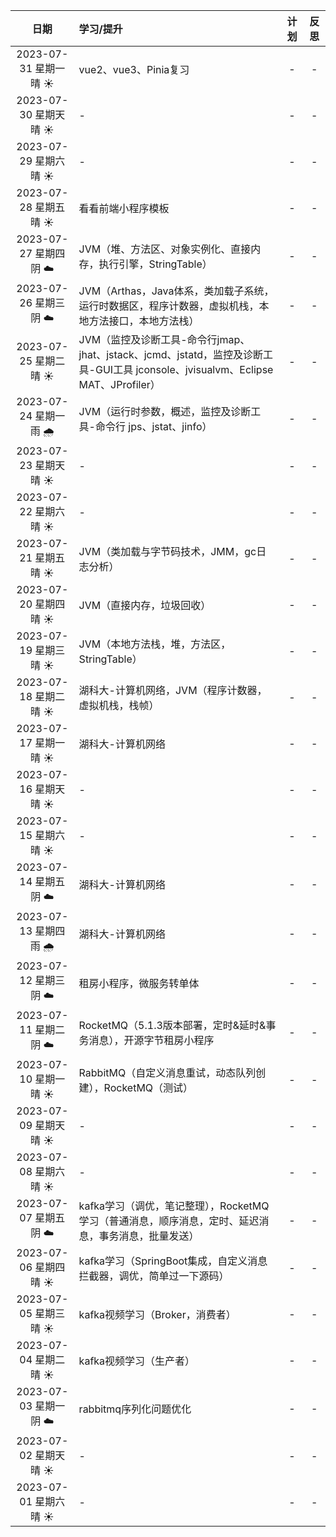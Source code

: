 |         日期          | 学习/提升                                                                                               | 计划  | 反思  |
|:-------------------:|:----------------------------------------------------------------------------------------------------|:---:|:---:|
| 2023-07-31 星期一 晴 ☀️ | vue2、vue3、Pinia复习                                                                                   |  -  |  -  |
| 2023-07-30 星期天 晴 ☀️ | -                                                                                                   |  -  |  -  |
| 2023-07-29 星期六 晴 ☀️ | -                                                                                                   |  -  |  -  |
| 2023-07-28 星期五 晴 ☀️ | 看看前端小程序模板                                                                                           |  -  |  -  |
| 2023-07-27 星期四 阴 ☁️ | JVM（堆、方法区、对象实例化、直接内存，执行引擎，StringTable）                                                              |  -  |  -  |
| 2023-07-26 星期三 阴 ☁️ | JVM（Arthas，Java体系，类加载子系统，运行时数据区，程序计数器，虚拟机栈，本地方法接口，本地方法栈）                                            |  -  |  -  |
| 2023-07-25 星期二 晴 ☀️ | JVM（监控及诊断工具-命令行jmap、jhat、jstack、jcmd、jstatd，监控及诊断工具-GUI工具 jconsole、jvisualvm、Eclipse MAT、JProfiler） |  -  |  -  |
| 2023-07-24 星期一 雨 🌧 | JVM（运行时参数，概述，监控及诊断工具-命令行 jps、jstat、jinfo）                                                           |  -  |  -  |
| 2023-07-23 星期天 晴 ☀️ | -                                                                                                   |  -  |  -  |
| 2023-07-22 星期六 晴 ☀️ | -                                                                                                   |  -  |  -  |
| 2023-07-21 星期五 晴 ☀️ | JVM（类加载与字节码技术，JMM，gc日志分析）                                                                           |  -  |  -  |
| 2023-07-20 星期四 晴 ☀️ | JVM（直接内存，垃圾回收）                                                                                      |  -  |  -  |
| 2023-07-19 星期三 晴 ☀️ | JVM（本地方法栈，堆，方法区，StringTable）                                                                        |  -  |  -  |
| 2023-07-18 星期二 晴 ☀️ | 湖科大-计算机网络，JVM（程序计数器，虚拟机栈，栈帧）                                                                        |  -  |  -  |
| 2023-07-17 星期一 晴 ☀️ | 湖科大-计算机网络                                                                                           |  -  |  -  |
| 2023-07-16 星期天 晴 ☀️ | -                                                                                                   |  -  |  -  |
| 2023-07-15 星期六 晴 ☀️ | -                                                                                                   |  -  |  -  |
| 2023-07-14 星期五 阴 ☁️ | 湖科大-计算机网络                                                                                           |  -  |  -  |
| 2023-07-13 星期四 雨 🌧 | 湖科大-计算机网络                                                                                           |  -  |  -  |
| 2023-07-12 星期三 阴 ☁️ | 租房小程序，微服务转单体                                                                                        |  -  |  -  |
| 2023-07-11 星期二 阴 ☁️ | RocketMQ（5.1.3版本部署，定时&延时&事务消息），开源字节租房小程序                                                            |  -  |  -  |
| 2023-07-10 星期一 晴 ☀️ | RabbitMQ（自定义消息重试，动态队列创建），RocketMQ（测试）                                                               |  -  |  -  |
| 2023-07-09 星期天 晴 ☀️ | -                                                                                                   |  -  |  -  |
| 2023-07-08 星期六 晴 ☀️ | -                                                                                                   |  -  |  -  |
| 2023-07-07 星期五 阴 ☁️ | kafka学习（调优，笔记整理），RocketMQ学习（普通消息，顺序消息，定时、延迟消息，事务消息，批量发送）                                            |  -  |  -  |
| 2023-07-06 星期四 晴 ☀️ | kafka学习（SpringBoot集成，自定义消息拦截器，调优，简单过一下源码）                                                           |  -  |  -  |
| 2023-07-05 星期三 晴 ☀️ | kafka视频学习（Broker，消费者）                                                                               |  -  |  -  |
| 2023-07-04 星期二 晴 ☀️ | kafka视频学习（生产者）                                                                                      |  -  |  -  |
| 2023-07-03 星期一 阴 ☁️ | rabbitmq序列化问题优化                                                                                     |  -  |  -  |
| 2023-07-02 星期天 晴 ☀️ | -                                                                                                   |  -  |  -  |
| 2023-07-01 星期六 晴 ☀️ | -                                                                                                   |  -  |  -  |
